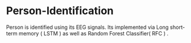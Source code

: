 # Person-Identification
Person is identified using its EEG signals. Its implemented via Long short-term memory ( LSTM ) as well as Random Forest Classifier( RFC ) .

